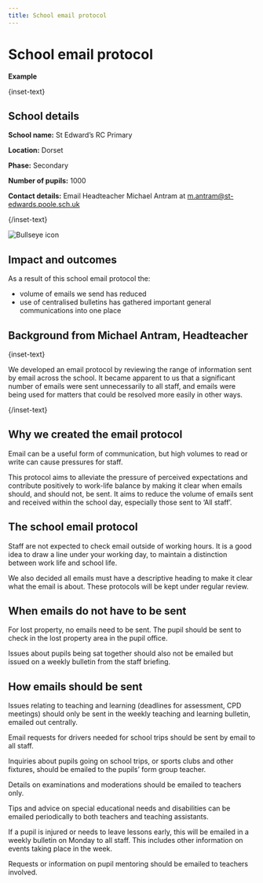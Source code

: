 ```yaml
---
title: School email protocol
---
```


# School email protocol

<strong class="govuk-tag">Example</strong>

{inset-text}

## School details

**School name:** St Edward’s RC Primary

**Location:** Dorset

**Phase:** Secondary

**Number of pupils:** 1000

**Contact details:** Email Headteacher Michael Antram at <m.antram@st-edwards.poole.sch.uk>

{/inset-text}

<div class="govuk-grid-row dfe-width-container">
  <div class="govuk-grid-column-full">
    <div class="info-box">
      <div class="info-box__corner">
        <img src="/assets/images/bullseye.svg" alt="Bullseye icon">
      </div>
      <h2 class="govuk-heading-m">
        Impact and outcomes
      </h2>
      <p>
        As a result of this school email protocol the: 
      </p>
      <p>
        <ul>
          <li>volume of emails we send has reduced</li>
          <li>use of centralised bulletins has gathered important general communications into one place</li>
        </ul>
      </p>
    </div>
  </div>
</div>

## Background from Michael Antram, Headteacher

{inset-text}

We developed an email protocol by reviewing the range of information sent by email across the school. It became apparent to us that a significant number of emails were sent unnecessarily to all staff, and emails were being used for matters that could be resolved more easily in other ways.

{/inset-text}

## Why we created the email protocol

Email can be a useful form of communication, but high volumes to read or write can cause pressures for staff.

This protocol aims to alleviate the pressure of perceived expectations and contribute positively to work-life balance by making it clear when emails should, and should not, be sent. It aims to reduce the volume of emails sent and received within the school day, especially those sent to ‘All staff’.

## The school email protocol

Staff are not expected to check email outside of working hours. It is a good idea to draw a line under your working day, to maintain a distinction between work life and school life.

We also decided all emails must have a descriptive heading to make it clear what the email is about. These protocols will be kept under regular review.

## When emails do not have to be sent

For lost property, no emails need to be sent. The pupil should be sent to check in the lost property area in the pupil office.

Issues about pupils being sat together should also not be emailed but issued on a weekly bulletin from the staff briefing.

## How emails should be sent

Issues relating to teaching and learning (deadlines for assessment, CPD meetings) should only be sent in the weekly teaching and learning bulletin, emailed out centrally.

Email requests for drivers needed for school trips should be sent by email to all staff.

Inquiries about pupils going on school trips, or sports clubs and other fixtures, should be emailed to the pupils’ form group teacher.

Details on examinations and moderations should be emailed to teachers only.

Tips and advice on special educational needs and disabilities can be emailed periodically to both teachers and teaching assistants.

If a pupil is injured or needs to leave lessons early, this will be emailed in a weekly bulletin on Monday to all staff. This includes other information on events taking place in the week.

Requests or information on pupil mentoring should be emailed to teachers involved.

